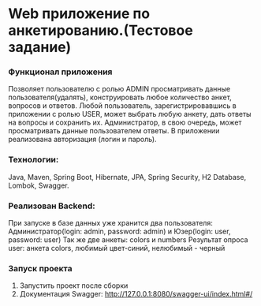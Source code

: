 # Web приложение по анкетированию.(Тестовое задание)

### Функционал приложения
Позволяет пользователю с ролью ADMIN просматривать данные 
пользователя(удалять), конструировать любое количество анкет, 
вопросов и ответов. Любой пользователь, зарегистрировавшись в 
приложении с ролью USER, может выбрать любую анкету, дать 
ответы на вопросы и сохранить их. Администратор, в свою 
очередь, может просматривать данные пользователем ответы.
В приложении реализована авторизация (логин и пароль).

### Технологии: 
Java, Maven, Spring Boot,  Hibernate, JPA, 
Spring Security, H2 Database, Lombok, Swagger.


### Реализован Backend: 
При запуске в базе данных уже хранится два пользователя:
Администратор(login: admin, password: admin) и Юзер(login: user, 
password: user)
Так же две анкеты: colors и numbers
Результат опроса user: анкета colors, любимый цвет-синий, нелюбимый - черный



### Запуск проекта
1. Запустить проект после сборки
2. Документация Swagger:  http://127.0.0.1:8080/swagger-ui/index.html#/ 
